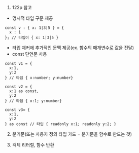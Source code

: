 1. 122p 참고

- 명시적 타입 구문 제공

```
const v : { x: 1|3|5 } = {
  x : 1
}; // 타입이 { x: 1|3|5 }
```

- 타입 체커에 추가적인 문맥 제공(ex. 함수의 매개변수로 값을 전달)
- const 단언문 사용

```
const v1 = {
  x:1,
  y:2
} // 타입 { x:number; y:number}

const v2 = {
  x:1 as const,
  y:2
} // 타입 { x:1; y:number}

const v3= {
  x:1,
  y:2
} as const // 타입 { readonly x:1; readonly y:2; }

```

2. 분기문(또는 사옹자 정의 타입 가드 = 분기문을 함수로 만드는 것)

3. 객체 리터럴, 함수 반환
